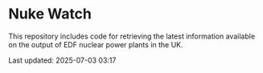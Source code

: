 # Nuke Watch

This repository includes code for retrieving the latest information available on the output of EDF nuclear power plants in the UK.

Last updated: 2025-07-03 03:17